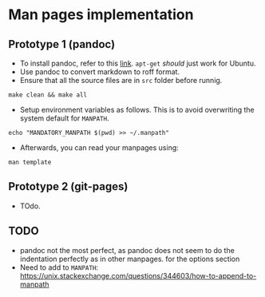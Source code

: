 # Man pages implementation

## Prototype 1 (pandoc)

- To install pandoc, refer to this [link](https://github.com/jgm/pandoc/blob/main/INSTALL.md). `apt-get` *should* just work for Ubuntu. 
- Use pandoc to convert markdown to roff format.  
- Ensure that all the source files are in `src` folder before runnig. 
```
make clean && make all
```

- Setup environment variables as follows. This is to avoid overwriting the system default for `MANPATH`.
```
echo "MANDATORY_MANPATH $(pwd) >> ~/.manpath"
```

- Afterwards, you can read your manpages using:
```
man template
```

## Prototype 2 (git-pages)

- TOdo. 

## TODO
- pandoc not the most perfect, as pandoc does not seem to do the indentation perfectly as in other manpages. for the options section
- Need to add to `MANPATH`: https://unix.stackexchange.com/questions/344603/how-to-append-to-manpath
